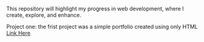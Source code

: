 This repository will highlight my progress in web development, where I create, explore, and enhance.

Project one: the frist project was a simple portfolio created using only HTML [Link Here](https://github.com/Bisheo/FRONTEND-PROJECT)
